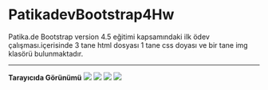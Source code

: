 # PatikadevBootstrap4Hw 
Patika.de Bootstrap version 4.5 eğitimi kapsamındaki ilk ödev çalışması.içerisinde 3 tane html dosyası 1 tane css doyası ve bir tane img klasörü bulunmaktadır.

------------------
**Tarayıcıda Görünümü**
![](../PatikadevBootstrap4Hw/img/bootsrap_hw1_1.png)
![](../PatikadevBootstrap4Hw/img/bootsrap_hw1_2.png)
![](../PatikadevBootstrap4Hw/img/bootsrap_hw1_3.png)
![](../PatikadevBootstrap4Hw/img/bootsrap_hw1_4.png)